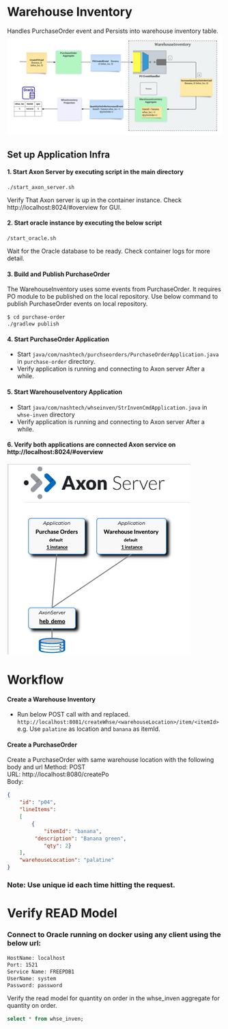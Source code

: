 # Warehouse Inventory 
Handles PurchaseOrder event and Persists into warehouse inventory table.
![POWarehouseFlow](OverallDesign.png)

## Set up Application Infra

#### 1. Start Axon Server by executing script in the main directory 
```
./start_axon_server.sh
```
Verify That Axon server is up in the container instance. Check  http://localhost:8024/#overview for GUI. 
#### 2. Start oracle instance by executing the below script
```
/start_oracle.sh
```
Wait for the Oracle database to be ready. Check container logs for more detail.

#### 3. Build and Publish PurchaseOrder
The WarehouseInventory uses some events from PurchaseOrder. It requires PO module to be published on the local repository. Use below command to publish PurchaseOrder events on local repository.
```shell
$ cd purchase-order
./gradlew publish
```
#### 4. Start PurchaseOrder Application
* Start `java/com/nashtech/purchseorders/PurchaseOrderApplication.java` in `purchase-order` directory. 
* Verify application is running and connecting to Axon server After a while. 

#### 5. Start WarehouseIventory Application
* Start `java/com/nashtech/whseinven/StrInvenCmdApplication.java` in `whse-inven` directory 
* Verify application is running and connecting to Axon server After a while.

#### 6. Verify both applications are connected Axon service on  http://localhost:8024/#overview
![AxonServer](axon_server.png)

# Workflow
#### Create a Warehouse Inventory
* Run below POST call with <warehouseLocation> and <itemId> replaced.
```http://localhost:8081/createWhse/<warehouseLocation>/item/<itemId>``` e.g. Use `palatine` as location and `banana` as itemId.   

#### Create a PurchaseOrder 
Create a PurchaseOrder with same warehouse location with the following body and url
Method: POST  
URL: http://localhost:8080/createPo  
Body:  
```json
{
	"id": "p04",
	"lineItems":
	[
		{
			"itemId": "banana", 
		 "description": "Banana green", 
			"qty": 2}
	],
	"warehouseLocation": "palatine"
}	
```
### Note: Use unique id each time hitting the request. 

# Verify READ Model
### Connect to Oracle running on docker using any client using the below url: 
```shell
HostName: localhost
Port: 1521
Service Name: FREEPDB1
UserName: system
Password: password
```
Verify the read model for quantity on order in the whse_inven aggregate for quantity on order. 
```sql
select * from whse_inven;
```